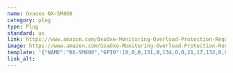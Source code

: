 ```yaml
---
name: Oxaoxe NX-SM800
category: plug
type: Plug
standard: us
link: https://www.amazon.com/OxaOxe-Monitoring-Overload-Protection-Required/dp/B07G2NQMGX
image: https://www.amazon.com/OxaOxe-Monitoring-Overload-Protection-Required/dp/B07G2NQMGX
template: '{"NAME":"NX-SM800","GPIO":[0,0,0,131,0,134,0,0,21,17,132,0,0],"FLAG":0,"BASE":45}' 
link_alt: 
---
```









